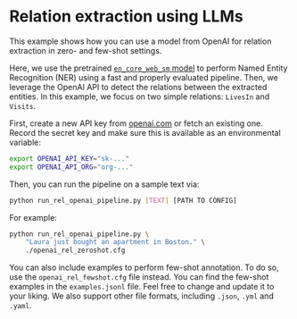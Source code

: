 # Relation extraction using LLMs

This example shows how you can use a model from OpenAI for relation extraction in
zero- and few-shot settings.

Here, we use the pretrained [`en_core_web_sm` model](https://spacy.io/models/en#en_core_web_sm)
to perform Named Entity Recognition (NER) using a fast and properly evaluated pipeline.
Then, we leverage the OpenAI API to detect the relations between the extracted entities.
In this example, we focus on two simple relations: `LivesIn` and `Visits`.

First, create a new API key from
[openai.com](https://platform.openai.com/account/api-keys) or fetch an existing
one. Record the secret key and make sure this is available as an environmental
variable:

```sh
export OPENAI_API_KEY="sk-..."
export OPENAI_API_ORG="org-..."
```

Then, you can run the pipeline on a sample text via:

```sh
python run_rel_openai_pipeline.py [TEXT] [PATH TO CONFIG]
```

For example:

```sh
python run_rel_openai_pipeline.py \
    "Laura just bought an apartment in Boston." \
    ./openai_rel_zeroshot.cfg
```

You can also include examples to perform few-shot annotation. To do so, use the
`openai_rel_fewshot.cfg` file instead. You can find the few-shot examples in
the `examples.jsonl` file. Feel free to change and update it to your liking.
We also support other file formats, including `.json`, `.yml` and `.yaml`.
